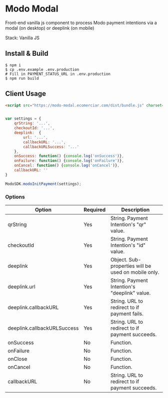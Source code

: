 # Modo Modal

Front-end vanilla js component to process Modo payment intentions via a modal (on desktop) or deeplink (on mobile)

Stack: Vanilla JS

## Install & Build

```
$ npm i
$ cp .env.example .env.production
# Fill in PAYMENT_STATUS_URL in .env.production
$ npm run build
```

## Client Usage

```html
<script src="https://modo-modal.ecomerciar.com/dist/bundle.js" charset="utf-8">
```

```js

var settings = {
    qrString: '...',
    checkoutId: '...',
    deeplink:  {
        url: '...',
        callbackURL: '...',
        callbackURLSuccess: '...'
    },
    onSuccess: function() {console.log('onSuccess')},
    onFailure: function() {console.log('onFailure')},
    onCancel: function() {console.log('onCancel')},
    callbackURL: ''
}

ModoSDK.modoInitPayment(settings);
```

### Options

|Option |Required  | Description|
--- | --- | ---
|qrString|Yes|String. Payment Intention's "qr" value.|
|checkoutId|Yes|String. Payment Intention's "id" value.|
|deeplink|Yes|Object. Sub-properties will be used on mobile only. |
|deeplink.url|Yes|String. Payment Intention's "deeplink" value.|
|deeplink.callbackURL|Yes|String. URL to redirect to if payment fails.|
|deeplink.callbackURLSuccess|Yes|String. URL to redirect to if payment succeeds.|
|onSuccess|No|Function.|
|onFailure|No|Function.|
|onClose|No|Function.|
|onCancel|No|Function.|
|callbackURL|No|String. URL to redirect to if payment succeeds.|
